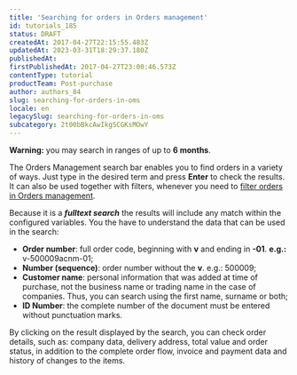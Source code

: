 ```yaml
---
title: 'Searching for orders in Orders management'
id: tutorials_185
status: DRAFT
createdAt: 2017-04-27T22:15:55.483Z
updatedAt: 2023-03-31T18:29:37.180Z
publishedAt: 
firstPublishedAt: 2017-04-27T23:00:46.573Z
contentType: tutorial
productTeam: Post-purchase
author: authors_84
slug: searching-for-orders-in-oms
locale: en
legacySlug: searching-for-orders-in-oms
subcategory: 2t00bBkcAwIkgSCGKsMOwY
---
```


<div class="alert alert-info">
<strong>Warning:</strong> you may search in ranges of up to <b>6 months</b>.
</div>

The Orders Management search bar enables you to find orders in a variety of ways. Just type in the desired term and press __Enter__ to check the results. It can also be used together with filters, whenever you need to [filter orders in Orders management](/en/tutorial/filtering-orders-in-oms).

Because it is a _**fulltext search**_ the results will include any match within the configured variables. You the have to understand the data that can be used in the search:

- **Order number**: full order code, beginning with **v** and ending in **-01**. **e.g.:** v-500009acnm-01;
- **Number (sequence)**: order number without the **v**. e.g.: 500009;
- **Customer name**: personal information that was added at time of purchase, not the business name or trading name in the case of companies. Thus, you can search using the first name, surname or both;
- **ID Number**: the complete number of the document must be entered without punctuation marks.

By clicking on the result displayed by the search, you can check order details, such as: company data, delivery address, total value and order status, in addition to the complete order flow, invoice and payment data and history of changes to the items.
